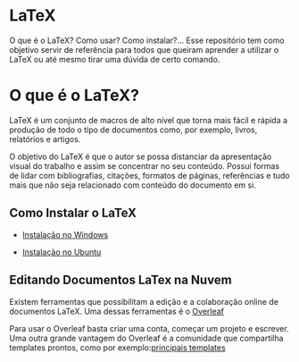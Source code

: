 # LaTeX

O que é o LaTeX? Como usar? Como instalar?… Esse repositório tem como objetivo 
servir de referência para todos que queiram aprender a utilizar o LaTeX  ou até 
mesmo tirar uma dúvida de certo comando.

# O que é o LaTeX?

LaTeX é um conjunto de macros de alto nível que torna mais fácil e rápida
a produção de todo o tipo de documentos como, por exemplo, livros, relatórios e 
artigos.

O objetivo do LaTeX é que o autor se possa distanciar da apresentação visual do
trabalho e assim se concentrar no seu conteúdo. Possui formas de lidar com
bibliografias, citações, formatos de páginas, referências e tudo mais que não
seja relacionado com conteúdo do documento em si.

## Como Instalar o LaTeX

- [Instalação no Windows](/Instalação/instalação-windows.md)

- [Instalação no Ubuntu](/Instalação/instalação-ubuntu.md)

## Editando Documentos LaTex na Nuvem

Existem ferramentas que possibilitam a edição e a colaboração online de documentos LaTeX. Uma dessas ferramentas é o [Overleaf](https://www.overleaf.com/)

Para usar o Overleaf basta criar uma conta, começar um projeto e escrever. Uma outra grande vantagem do Overleaf é a comunidade que compartilha templates prontos, como por exemplo:[principais templates](Templates/principais-templates.md)